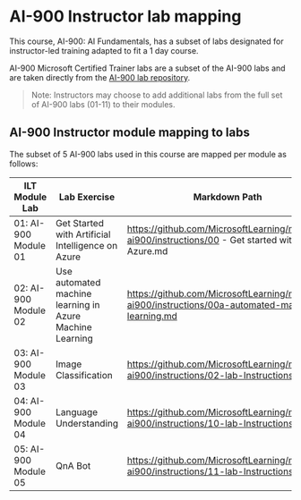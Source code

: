 # AI-900 Instructor lab mapping

This course, AI-900: AI Fundamentals, has a subset of labs designated for instructor-led training adapted to fit a 1 day course.

AI-900 Microsoft Certified Trainer labs are a subset of the AI-900 labs and are taken directly from the [AI-900 lab repository](https://github.com/MicrosoftLearning/mslearn-ai900).

> Note: Instructors may choose to add additional labs from the full set of AI-900 labs (01-11) to their modules.

## AI-900 Instructor module mapping to labs

The subset of 5 AI-900 labs used in this course are mapped per module as follows: 

| ILT Module Lab | Lab Exercise | Markdown Path |
| --- | --- | --- |
| 01: AI-900 Module 01 | Get Started with Artificial Intelligence on Azure | https://github.com/MicrosoftLearning/mslearn-ai900/instructions/00 - Get started with AI on Azure.md |
| 02: AI-900 Module 02 | Use automated machine learning in Azure Machine Learning | https://github.com/MicrosoftLearning/mslearn-ai900/instructions/00a-automated-machine-learning.md |
| 03: AI-900 Module 03 | Image Classification  | https://github.com/MicrosoftLearning/mslearn-ai900/instructions/02-lab-Instructions.md |
| 04: AI-900 Module 04 | Language Understanding | https://github.com/MicrosoftLearning/mslearn-ai900/instructions/10-lab-Instructions.md |
| 05: AI-900 Module 05 | QnA Bot | https://github.com/MicrosoftLearning/mslearn-ai900/instructions/11-lab-Instructions.md |

